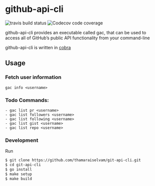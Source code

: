 # github-api-cli

<img alt="travis build status" src="https://img.shields.io/travis/thamaraiselvam/git-api-cli?style=for-the-badge"> <img alt="Codecov code coverage" src="https://img.shields.io/codecov/c/github/thamaraiselvam/github-api-cli?style=for-the-badge">

github-api-cli provides an executable called gac, that can be used to access all of GitHub’s public API functionality from your command-line

github-api-cli is written in [cobra](https://github.com/spf13/cobra)

## Usage

### Fetch user information

```
gac info <username>
```

### Todo Commands:

```
- gac list pr <username>
- gac list followers <username>
- gac list following <username>
- gac list gist <username>
- gac list repo <username>
```

### Development

Run

```sh
$ git clone https://github.com/thamaraiselvam/git-api-cli.git
$ cd git-api-cli
$ go install
$ make setup
$ make build
```
